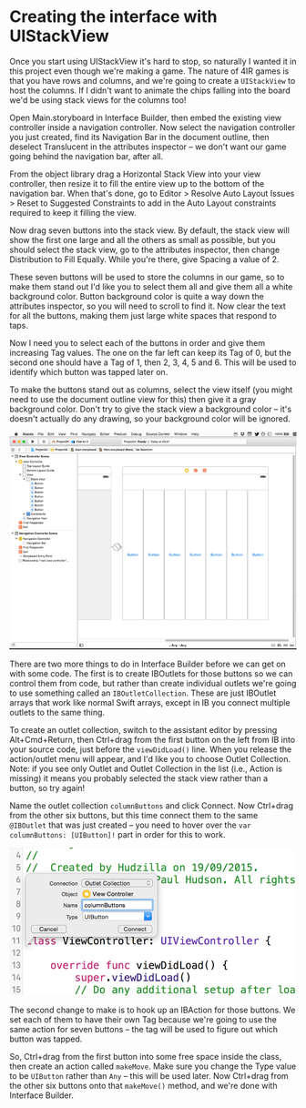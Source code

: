 # Creating the interface with UIStackView

Once you start using UIStackView it's hard to stop, so naturally I wanted it in this project even though we're making a game. The nature of 4IR games is that you have rows and columns, and we're going to create a `UIStackView` to host the columns. If I didn't want to animate the chips falling into the board we'd be using stack views for the columns too!

Open Main.storyboard in Interface Builder, then embed the existing view controller inside a navigation controller. Now select the navigation controller you just created, find its Navigation Bar in the document outline, then deselect Translucent in the attributes inspector – we don't want our game going behind the navigation bar, after all.

From the object library drag a Horizontal Stack View into your view controller, then resize it to fill the entire view up to the bottom of the navigation bar. When that's done, go to Editor > Resolve Auto Layout Issues > Reset to Suggested Constraints to add in the Auto Layout constraints required to keep it filling the view.

Now drag seven buttons into the stack view. By default, the stack view will show the first one large and all the others as small as possible, but you should select the stack view, go to the attributes inspector, then change Distribution to Fill Equally. While you're there, give Spacing a value of 2.

These seven buttons will be used to store the columns in our game, so to make them stand out I'd like you to select them all and give them all a white background color. Button background color is quite a way down the attributes inspector, so you will need to scroll to find it. Now clear the text for all the buttons, making them just large white spaces that respond to taps.

Now I need you to select each of the buttons in order and give them increasing Tag values. The one on the far left can keep its Tag of 0, but the second one should have a Tag of 1, then 2, 3, 4, 5 and 6. This will be used to identify which button was tapped later on.

To make the buttons stand out as columns, select the view itself (you might need to use the document outline view for this) then give it a gray background color. Don't try to give the stack view a background color – it's doesn't actually do any drawing, so your background color will be ignored.

![Your user interface should have seven buttons inside a stack view, placed over a gray background.](34-1.png)

There are two more things to do in Interface Builder before we can get on with some code. The first is to create IBOutlets for those buttons so we can control them from code, but rather than create individual outlets we're going to use something called an `IBOutletCollection`. These are just IBOutlet arrays that work like normal Swift arrays, except in IB you connect multiple outlets to the same thing.

To create an outlet collection, switch to the assistant editor by pressing Alt+Cmd+Return, then Ctrl+drag from the first button on the left from IB into your source code, just before the `viewDidLoad()` line. When you release the action/outlet menu will appear, and I'd like you to choose Outlet Collection. Note: if you see only Outlet and Outlet Collection in the list (i.e., Action is missing) it means you probably selected the stack view rather than a button, so try again!

Name the outlet collection `columnButtons` and click Connect. Now Ctrl+drag from the other six buttons, but this time connect them to the same `@IBOutlet` that was just created – you need to hover over the `var columnButtons: [UIButton]!` part in order for this to work.

![Creating an IBOutletCollection in Interface Builder puts all your outlets into a single array.](34-2.png)

The second change to make is to hook up an IBAction for those buttons. We set each of them to have their own Tag because we're going to use the same action for seven buttons – the tag will be used to figure out which button was tapped.

So, Ctrl+drag from the first button into some free space inside the class, then create an action called `makeMove`. Make sure you change the Type value to be `UIButton` rather than `Any` – this will be used later. Now Ctrl+drag from the other six buttons onto that `makeMove()` method, and we're done with Interface Builder.
